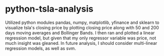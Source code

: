 # python-tsla-analysis

Utilized python modules pandas, numpy, matplotlib, yfinance and sklearn to visualize tsla's closing price by plotting 
closing price along with 50 and 200 days moving averages and Bollinger Bands. I then ran and plotted a linear regression model, but given that my only regressor
variable was price, not much insight was gleaned. In future analysis, I should consider multi-linear regression models, as well as svm. 
